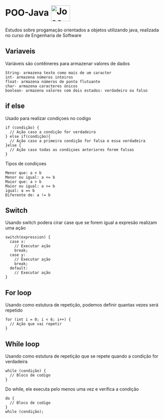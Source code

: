 # POO-Java  <img align="center" alt="Joao-Csharp" height="50" width="60" src="https://cdn.jsdelivr.net/gh/devicons/devicon/icons/java/java-original-wordmark.svg">

Estudos sobre progamação orientados a objetos utilizando java, realizada no curso de Engenharia de Software 

## **Variaveis**
Variáveis são contêineres para armazenar valores de dados
```
String- armazena texto como mais de um caracter
int- armazena números inteiros
float- armazena números de ponto flutuante
char- armazena caracteres únicos
boolean- armazena valores com dois estados: verdadeiro ou falso
```

## **if else**
Usado para realizar condiçoes no codigo  
```
if (condição) {
  // Ação caso a condição for verdadeira
} else if(condição){
  // Ação caso a primeira condição for falsa e essa verdadeira
}else {
  // Ação caso todas as condiçoes anteriores forem falsas
}
```
Tipos de condiçoes
```
Menor que: a < b
Menor ou igual: a <= b
Maior que: a > b
Maior ou igual: a >= b
igual: a == b
Diferente de: a != b
```

## **Switch**
Usando switch podera cirar case que se forem igual a expresão realizam uma ação
```
switch(expression) {
  case x:
    // Executar ação
    break;
  case y:
    // Executar ação
    break;
  default:
    // Executar ação
}
```

## **For loop**
Usando como estutura de repetição, podemos definir quantas vezes será repetido
```
for (int i = 0; i < 6; i++) {
  // Ação que vai repetir
}
```

## **While loop**
Usando como estutura de repetição que se repete quando a condição for verdadeira
```
while (condição) {
  // Bloco de codigo 
}
```
Do while, ele executa pelo menos uma vez e verifica a condição
```
do {
  // Bloco de codigo
}
while (condição);
```
